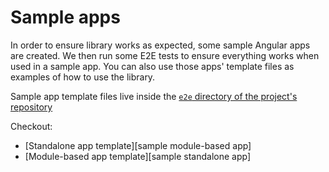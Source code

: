 # Sample apps

In order to ensure library works as expected, some sample Angular apps are created. We then run some E2E tests to ensure everything works when used in a sample app. You can also use those apps' template files as examples of how to use the library.

Sample app template files live inside the [`e2e` directory of the project's repository](https://github.com/davidlj95/ngx/tree/main/projects/ngx-meta/e2e)

Checkout:

- [Standalone app template][sample module-based app]
- [Module-based app template][sample standalone app]
